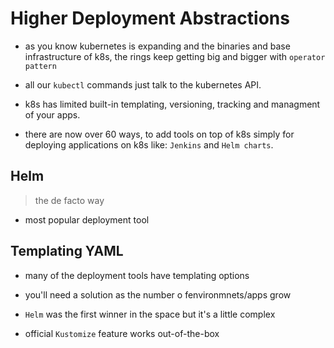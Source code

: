 # Higher Deployment Abstractions

- as you know kubernetes is expanding and the binaries and base infrastructure
of k8s, the rings keep getting big and bigger with `operator pattern`

- all our `kubectl` commands just talk to the kubernetes API.

- k8s has limited built-in templating, versioning, tracking and managment of
your apps.

- there are now over 60 ways, to add tools on top of k8s simply for deploying
applications on k8s like: `Jenkins` and `Helm charts`.

## Helm
> the de facto way

- most popular deployment tool

## Templating YAML

- many of the deployment tools have templating options

- you'll need a solution as the number o fenvironmnets/apps grow

- `Helm` was the first winner in the space but it's a little complex

- official `Kustomize` feature works out-of-the-box

